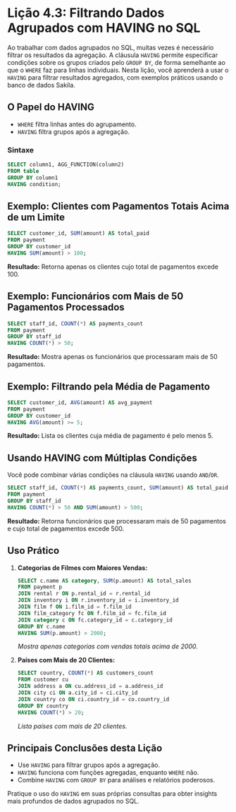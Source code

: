 # Lição 4.3: Filtrando Dados Agrupados com HAVING no SQL

Ao trabalhar com dados agrupados no SQL, muitas vezes é necessário filtrar os resultados da agregação. A cláusula `HAVING` permite especificar condições sobre os grupos criados pelo `GROUP BY`, de forma semelhante ao que o `WHERE` faz para linhas individuais. Nesta lição, você aprenderá a usar o `HAVING` para filtrar resultados agregados, com exemplos práticos usando o banco de dados Sakila.

## O Papel do HAVING

- `WHERE` filtra linhas antes do agrupamento.
- `HAVING` filtra grupos após a agregação.

### Sintaxe

```sql
SELECT column1, AGG_FUNCTION(column2)
FROM table
GROUP BY column1
HAVING condition;
```

## Exemplo: Clientes com Pagamentos Totais Acima de um Limite

```sql
SELECT customer_id, SUM(amount) AS total_paid
FROM payment
GROUP BY customer_id
HAVING SUM(amount) > 100;
```
**Resultado:** Retorna apenas os clientes cujo total de pagamentos excede 100.

## Exemplo: Funcionários com Mais de 50 Pagamentos Processados

```sql
SELECT staff_id, COUNT(*) AS payments_count
FROM payment
GROUP BY staff_id
HAVING COUNT(*) > 50;
```
**Resultado:** Mostra apenas os funcionários que processaram mais de 50 pagamentos.

## Exemplo: Filtrando pela Média de Pagamento

```sql
SELECT customer_id, AVG(amount) AS avg_payment
FROM payment
GROUP BY customer_id
HAVING AVG(amount) >= 5;
```
**Resultado:** Lista os clientes cuja média de pagamento é pelo menos 5.

## Usando HAVING com Múltiplas Condições

Você pode combinar várias condições na cláusula `HAVING` usando `AND`/`OR`.

```sql
SELECT staff_id, COUNT(*) AS payments_count, SUM(amount) AS total_paid
FROM payment
GROUP BY staff_id
HAVING COUNT(*) > 50 AND SUM(amount) > 500;
```
**Resultado:** Retorna funcionários que processaram mais de 50 pagamentos e cujo total de pagamentos excede 500.

## Uso Prático

1. **Categorias de Filmes com Maiores Vendas:**
   ```sql
   SELECT c.name AS category, SUM(p.amount) AS total_sales
   FROM payment p
   JOIN rental r ON p.rental_id = r.rental_id
   JOIN inventory i ON r.inventory_id = i.inventory_id
   JOIN film f ON i.film_id = f.film_id
   JOIN film_category fc ON f.film_id = fc.film_id
   JOIN category c ON fc.category_id = c.category_id
   GROUP BY c.name
   HAVING SUM(p.amount) > 2000;
   ```
   *Mostra apenas categorias com vendas totais acima de 2000.*

2. **Países com Mais de 20 Clientes:**
   ```sql
   SELECT country, COUNT(*) AS customers_count
   FROM customer cu
   JOIN address a ON cu.address_id = a.address_id
   JOIN city ci ON a.city_id = ci.city_id
   JOIN country co ON ci.country_id = co.country_id
   GROUP BY country
   HAVING COUNT(*) > 20;
   ```
   *Lista países com mais de 20 clientes.*

## Principais Conclusões desta Lição

- Use `HAVING` para filtrar grupos após a agregação.
- `HAVING` funciona com funções agregadas, enquanto `WHERE` não.
- Combine `HAVING` com `GROUP BY` para análises e relatórios poderosos.

Pratique o uso do `HAVING` em suas próprias consultas para obter insights mais profundos de dados agrupados no SQL.
